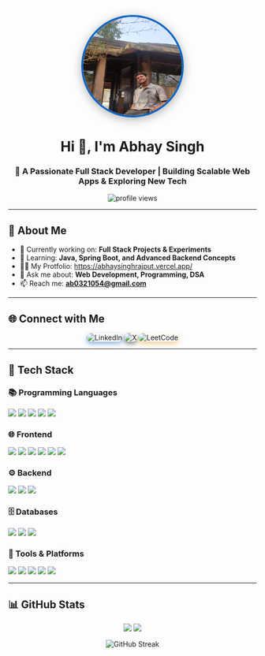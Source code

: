 <!-- Profile Header -->
<p align="center">
  <img src="https://github.com/Abhay-0103/Abhay-0103/blob/main/WhatsApp%20Image%202025-08-26%20at%208.03.28%20PM.jpeg" alt="Abhay Singh" 
       width="200" height="200" style="border-radius:50%; border: 4px solid #0a66c2; box-shadow: 0px 4px 20px rgba(0,0,0,0.3);" />
</p>

<h1 align="center">Hi 👋, I'm Abhay Singh</h1>
<h3 align="center">🚀 A Passionate Full Stack Developer | Building Scalable Web Apps & Exploring New Tech</h3>

<!-- Profile Views & Trophies -->
<p align="center">
  <img src="https://komarev.com/ghpvc/?username=Abhay-0103&label=Profile%20Views&color=0e75b6&style=flat" alt="profile views" />
</p>

---

## 🌟 About Me  

- 🔭 Currently working on: **Full Stack Projects & Experiments**  
- 🌱 Learning: **Java, Spring Boot, and Advanced Backend Concepts**  
- 👨‍💻 My Protfolio: https://abhaysinghrajput.vercel.app/  
- 💬 Ask me about: **Web Development, Programming, DSA**  
- 📫 Reach me: **ab0321054@gmail.com**  

---

## 🌐 Connect with Me  

<p align="center">
  <!-- LinkedIn -->
  <a href="https://linkedin.com/in/abhay-singh-16a492329" target="_blank" style="text-decoration:none;">
    <img src="https://img.shields.io/badge/LinkedIn-0A66C2?style=for-the-badge&logo=linkedin&logoColor=white&labelColor=0A66C2&color=0A66C2" 
         alt="LinkedIn" height="40" style="border-radius:12px; box-shadow:0px 4px 10px rgba(10,102,194,0.5);" />
  </a>
  
  <!-- X (Twitter / X) -->
  <a href="https://twitter.com/abhay_0103" target="_blank" style="text-decoration:none;">
    <img src="https://img.shields.io/badge/X-000000?style=for-the-badge&logo=x&logoColor=white&labelColor=000000&color=000000" 
         alt="X" height="40" style="border-radius:12px; box-shadow:0px 4px 10px rgba(0,0,0,0.5);" />
  </a>
  
  <!-- LeetCode -->
  <a href="https://leetcode.com/u/Abhay-0103" target="_blank" style="text-decoration:none;">
    <img src="https://img.shields.io/badge/LeetCode-F89F1B?style=for-the-badge&logo=leetcode&logoColor=white&labelColor=F89F1B&color=F89F1B" 
         alt="LeetCode" height="40" style="border-radius:12px; box-shadow:0px 4px 10px rgba(248,159,27,0.5);" />
  </a>
</p>



---

## 🚀 Tech Stack  

### 📚 Programming Languages  
<p>
  <img src="https://img.shields.io/badge/C-00599C?style=for-the-badge&logo=c&logoColor=white" />
  <img src="https://img.shields.io/badge/C++-00599C?style=for-the-badge&logo=cplusplus&logoColor=white" />
  <img src="https://img.shields.io/badge/Java-007396?style=for-the-badge&logo=java&logoColor=white" />
  <img src="https://img.shields.io/badge/Python-3776AB?style=for-the-badge&logo=python&logoColor=white" />
  <img src="https://img.shields.io/badge/JavaScript-F7DF1E?style=for-the-badge&logo=javascript&logoColor=black" />
</p>

### 🌐 Frontend  
<p>
  <img src="https://img.shields.io/badge/HTML5-E34F26?style=for-the-badge&logo=html5&logoColor=white" />
  <img src="https://img.shields.io/badge/CSS3-1572B6?style=for-the-badge&logo=css3&logoColor=white" />
  <img src="https://img.shields.io/badge/React-61DAFB?style=for-the-badge&logo=react&logoColor=black" />
  <img src="https://img.shields.io/badge/TypeScript-3178C6?style=for-the-badge&logo=typescript&logoColor=white" />
  <img src="https://img.shields.io/badge/TailwindCSS-38B2AC?style=for-the-badge&logo=tailwind-css&logoColor=white" />
  <img src="https://img.shields.io/badge/Bootstrap-7952B3?style=for-the-badge&logo=bootstrap&logoColor=white" />
</p>

### ⚙️ Backend  
<p>
  <img src="https://img.shields.io/badge/Node.js-339933?style=for-the-badge&logo=node.js&logoColor=white" />
  <img src="https://img.shields.io/badge/Express-000000?style=for-the-badge&logo=express&logoColor=white" />
  <img src="https://img.shields.io/badge/SpringBoot-6DB33F?style=for-the-badge&logo=springboot&logoColor=white" />
</p>

### 🗄️ Databases  
<p>
  <img src="https://img.shields.io/badge/MySQL-005C84?style=for-the-badge&logo=mysql&logoColor=white" />
  <img src="https://img.shields.io/badge/PostgreSQL-316192?style=for-the-badge&logo=postgresql&logoColor=white" />
  <img src="https://img.shields.io/badge/MongoDB-4EA94B?style=for-the-badge&logo=mongodb&logoColor=white" />
</p>

### 🔧 Tools & Platforms  
<p>
  <img src="https://img.shields.io/badge/Git-F05032?style=for-the-badge&logo=git&logoColor=white" />
  <img src="https://img.shields.io/badge/GitHub-181717?style=for-the-badge&logo=github&logoColor=white" />
  <img src="https://img.shields.io/badge/Postman-FF6C37?style=for-the-badge&logo=postman&logoColor=white" />
  <img src="https://img.shields.io/badge/Docker-2496ED?style=for-the-badge&logo=docker&logoColor=white" />
  <img src="https://img.shields.io/badge/Linux-FCC624?style=for-the-badge&logo=linux&logoColor=black" />
</p>

---

## 📊 GitHub Stats  

<p align="center">
  <img src="https://github-readme-stats.vercel.app/api?username=Abhay-0103&show_icons=true&theme=tokyonight&hide_border=true" height="165" />
  <img src="https://github-readme-stats.vercel.app/api/top-langs/?username=Abhay-0103&layout=compact&theme=tokyonight&hide_border=true" height="165" />
</p>

<p align="center">
  <img src="https://github-readme-streak-stats.herokuapp.com?user=Abhay-0103&theme=tokyonight&hide_border=true" alt="GitHub Streak" />
</p>

